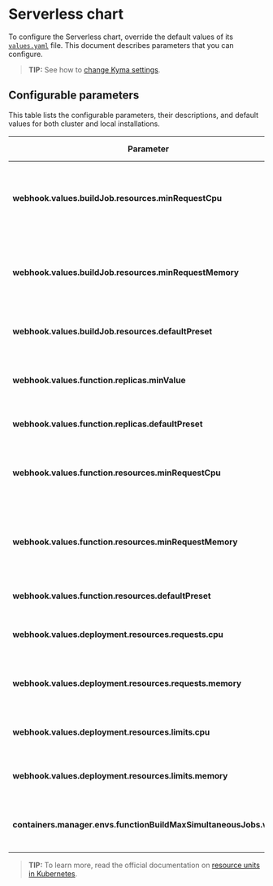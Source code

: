 # Serverless chart

To configure the Serverless chart, override the default values of its [`values.yaml`](https://github.com/kyma-project/kyma/blob/main/resources/serverless/values.yaml) file. This document describes parameters that you can configure.

>**TIP:** See how to [change Kyma settings](https://kyma-project.io/docs/kyma/latest/04-operation-guides/operations/03-change-kyma-config-values/).

## Configurable parameters

This table lists the configurable parameters, their descriptions, and default values for both cluster and local installations.

| Parameter                                                          | Description                                                              | Default value |
| ------------------------------------------------------------------ | ------------------------------------------------------------------------ | ------------- |
| **webhook.values.buildJob.resources.minRequestCpu**                | Minimum number of CPUs requested by the image-building Pod to operate.   | `200m`        |
| **webhook.values.buildJob.resources.minRequestMemory**             | Minimum amount of memory requested by the image-building Pod to operate. | `200Mi`       |
| **webhook.values.buildJob.resources.defaultPreset**                | Default preset for image-building Pod's resources.                       | `normal`      |
| **webhook.values.function.replicas.minValue**                      | Minimum number of replicas of a single Function.                         | `1`           |
| **webhook.values.function.replicas.defaultPreset**                 | Default preset for Function's replicas.                                  | `S`           |
| **webhook.values.function.resources.minRequestCpu**                | Maximum number of CPUs available for the image-building Pod to use.      | `10m`         |
| **webhook.values.function.resources.minRequestMemory**             | Maximum amount of memory available for the image-building Pod to use.    | `16Mi`        |
| **webhook.values.function.resources.defaultPreset**                | Default preset for Function's resources.                                 | `M`           |
| **webhook.values.deployment.resources.requests.cpu**               | Value defining CPU requests for a Function's Deployment.                 | `30m`         |
| **webhook.values.deployment.resources.requests.memory**            | Value defining memory requests for a Function's Deployment.              | `50Mi`        |
| **webhook.values.deployment.resources.limits.cpu**                 | Value defining CPU limits for a Function's Deployment.                   | `300m`        |
| **webhook.values.deployment.resources.limits.memory**              | Value defining memory limits for a Function's Deployment.                | `300Mi`       |
| **containers.manager.envs.functionBuildMaxSimultaneousJobs.value** | Maximum number of build jobs running simultaneously.                     | ` "5"`        |

>**TIP:** To learn more, read the official documentation on [resource units in Kubernetes](https://kubernetes.io/docs/concepts/configuration/manage-resources-containers/#resource-units-in-kubernetes).